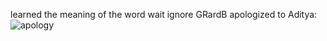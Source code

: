 learned the meaning of the word wait
ignore GRardB
apologized to Aditya: ![apology](http://i.imgur.com/OS5ht5R.png)
